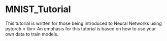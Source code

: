 # MNIST_Tutorial

This tutorial is written for those being introduced to Neural Networks using pytorch.< \br>
An emphasis for this tutorial is based on how to use your own data to train models. 
